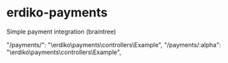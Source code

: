 erdiko-payments
===============

Simple payment integration (braintree)


"/payments/": "\erdiko\payments\controllers\Example",
"/payments/:alpha": "\erdiko\payments\controllers\Example",